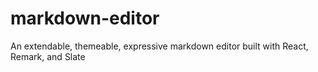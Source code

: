 # markdown-editor
An extendable, themeable, expressive markdown editor built with React, Remark, and Slate
